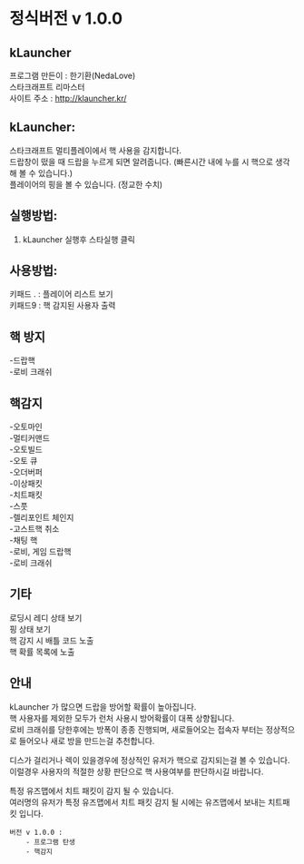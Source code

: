 정식버전 v 1.0.0   
===============================

kLauncher
------
프로그램 만든이 : 한기환(NedaLove)   
스타크래프트 리마스터   
사이트 주소 : http://klauncher.kr/   




kLauncher:
------
스타크래프트 멀티플레이에서 핵 사용을 감지합니다.   
드랍창이 떴을 때 드랍을 누르게 되면 알려줍니다. (빠른시간 내에 누를 시 핵으로 생각 해 볼 수 있습니다.)   
플레이어의 핑을 볼 수 있습니다. (정교한 수치)   



실행방법:
------ 
1. kLauncher 실행후 스타실행 클릭   




사용방법:
------
키패드 .  : 플레이어 리스트 보기   
키패드9  : 핵 감지된 사용자 출력   


핵 방지
------

-드랍핵   
-로비 크래쉬   

핵감지
------

-오토마인   
-멀티커맨드   
-오토빌드   
-오토 큐   
-오더버퍼   
-이상패킷   
-치트패킷   
-스풋   
-렐리포인트 체인지   
-고스트핵 취소   
-채팅 핵   
-로비, 게임 드랍핵   
-로비 크래쉬   

기타
------

로딩시 레디 상태 보기   
핑 상태 보기    
핵 감지 시 배틀 코드 노출   
핵 확률 목록에 노출    

   

안내
------

kLauncher 가 많으면 드랍을 방어할 확률이 높아집니다.   
핵 사용자를 제외한 모두가 런처 사용시 방어확률이 대폭 상향됩니다.   
로비 크래쉬를 당한후에는 방폭이 종종 진행되며, 새로들어오는 접속자 부터는 정상적으로 들어오나 새로 방을 만드는걸 추천합니다.   

디스가 걸리거나 렉이 있을경우에 정상적인 유저가 핵으로 감지되는걸 볼 수 있습니다.   
이럴경우 사용자의 적절한 상황 판단으로 핵 사용여부를 판단하시길 바랍니다.   

특정 유즈맵에서 치트 패킷이 감지 될 수 있습니다.   
여러명의 유저가 특정 유즈맵에서 치트 패킷 감지 될 시에는 유즈맵에서 보내는 치트패킷 입니다.   

   

	버전 v 1.0.0 :
		- 프로그램 탄생
		- 핵감지